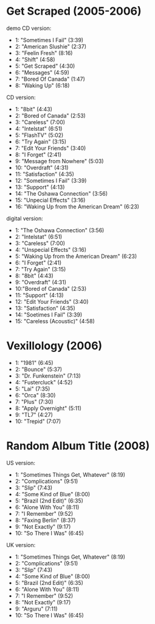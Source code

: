 # Get Scraped (2005-2006)

demo CD version:
- 1: "Sometimes I Fail" (3:39)
- 2: "American Slushie" (2:37)
- 3: "Feelin Fresh" (8:16)
- 4: "Shift" (4:58)
- 5: "Get Scraped" (4:30)
- 6: "Messages" (4:59)
- 7: "Bored Of Canada" (1:47)
- 8: "Waking Up" (6:18)

CD version:
- 1: "8bit" (4:43)
- 2: "Bored of Canada" (2:53)
- 3: "Careless" (7:00)
- 4: "Intelstat" (6:51)
- 5: "FlashTV" (5:02)
- 6: "Try Again" (3:15)
- 7: "Edit Your Friends" (3:40)
- 8: "I Forget" (2:41)
- 9: "Message from Nowhere" (5:03)
- 10: "Overdraft" (4:31)
- 11: "Satisfaction" (4:35)
- 12: "Sometimes I Fail" (3:39)
- 13: "Support" (4:13)
- 14: "The Oshawa Connection" (3:56)
- 15: "Unpecial Effects" (3:16)
- 16: "Waking Up from the American Dream" (6:23)

digital version:
- 1: "The Oshawa Connection" (3:56)
- 2: "Intelstat" (6:51)
- 3: "Careless" (7:00)
- 4: "Unspecial Effects" (3:16)
- 5: "Waking Up from the American Dream" (6:23)
- 6: "I Forget" (2:41)
- 7: "Try Again" (3:15)
- 8: "8bit" (4:43)
- 9: "Overdraft" (4:31)
- 10:"Bored of Canada" (2:53)
- 11: "Support" (4:13)
- 12: "Edit Your Friends" (3:40)
- 13: "Satisfaction" (4:35)
- 14: "Soetimes I Fail" (3:39)
- 15: "Careless (Acoustic)" (4:58)

# Vexillology (2006)

- 1: "1981" (6:45)
- 2: "Bounce" (5:37)
- 3: "Dr. Funkenstein" (7:13)
- 4: "Fustercluck" (4:52)
- 5: "Lai" (7:35)
- 6: "Orca" (8:30)
- 7: "Plus" (7:30)
- 8: "Apply Overnight" (5:11)
- 9: "TL7" (4:27)
- 10: "Trepid" (7:07)

# Random Album Title (2008)

US version:
- 1: "Sometimes Things Get, Whatever" (8:19)
- 2: "Complications" (9:51)
- 3: "Slip" (7:43)
- 4: "Some Kind of Blue" (8:00)
- 5: "Brazil (2nd Edit)" (6:35)
- 6: "Alone With You" (8:11)
- 7: "I Remember" (9:52)
- 8: "Faxing Berlin" (8:37)
- 9: "Not Exactly" (9:17)
- 10: "So There I Was" (6:45)

UK version:
- 1: "Sometimes Things Get, Whatever" (8:19)
- 2: "Complications" (9:51)
- 3: "Slip" (7:43)
- 4: "Some Kind of Blue" (8:00)
- 5: "Brazil (2nd Edit)" (6:35)
- 6: "Alone With You" (8:11)
- 7: "I Remember" (9:52)
- 8: "Not Exactly" (9:17)
- 9: "Arguru" (7:11)
- 10: "So There I Was" (6:45)
